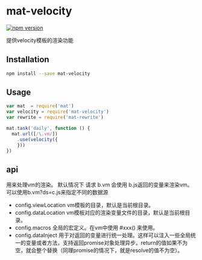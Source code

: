 # mat-velocity

[![npm version](https://badge.fury.io/js/mat-velocity.svg)](http://badge.fury.io/js/mat-velocity)

提供velocity模板的渲染功能


## Installation

```sh
npm install --save mat-velocity
```

## Usage

```javascript
var mat  = require('mat')
var velocity = require('mat-velocity')
var rewrite = require('mat-rewrite')

mat.task('daily', function () {
  mat.url([/\.vm/])
    .use(velocity({
    }))
})
```

## api

用来处理vm的渲染。
默认情况下 请求 b.vm 会使用 b.js返回的变量来渲染vm。
可以使用b.vm?ds=c.js来指定不同的数据源

* config.viewLocation  vm模板的目录，默认是当前根目录。
* config.dataLocation  vm模板对应的渲染变量文件的目录，默认是当前根目录。
* config.macros        全局的宏定义。在vm中使用  #xxx()  来使用。
* config.dataInject    用于对返回的变量进行统一处理。这样可以注入一些全局统一的变量或者方法，支持返回promise对象处理异步。return的值如果不为空，就会整个替换（同理promise的情况下，就是resolve的值不为空）。
